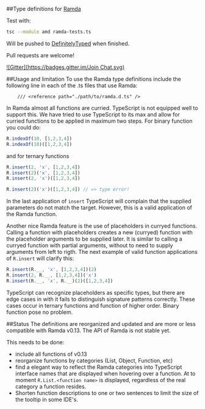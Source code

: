 ##Type definitions for [Ramda](https://github.com/ramda/ramda)

Test with:
```bash
tsc --module amd ramda-tests.ts
```

Will be pushed to [DefinitelyTyped](https://github.com/borisyankov/DefinitelyTyped) when finished.

Pull requests are welcome!

[![Gitter](https://badges.gitter.im/Join Chat.svg)](https://gitter.im/donnut/typescript-ramda?utm_source=badge&utm_medium=badge&utm_campaign=pr-badge&utm_content=badge)

##Usage and limitation
To use the Ramda type definitions include the following line in each of the .ts files
that use Ramda:
```
    /// <reference path="./path/to/ramda.d.ts" />
```

In Ramda almost all functions are curried. TypeScript is not equipped well to support
this. We have tried to use TypeScript to its max and allow for curried functions
to be applied in maximum two steps. For binary function you could do:

```javascript
R.indexOf(10, [1,2,3,4])
R.indexOf(10)([1,2,3,4])
```
and for ternary functions
```javascript
R.insert(2, 'x', [1,2,3,4])
R.insert(2)('x', [1,2,3,4])
R.insert(2, 'x')([1,2,3,4])

R.insert(2)('x')([1,2,3,4]) // => type error!
```

In the last application of `insert` TypeScript will complain that the supplied parameters do not match the target. However, this is a valid application of the Ramda function.

Another nice Ramda feature is the use of placeholders in curryed functions.
Calling a function with placeholders creates a new (curryed) function with the
placeholder arguments to be supplied later. It is similar to calling a curryed function with partial arguments, without to need to supply arguments from
left to rigth. The next example of valid function applications of `R.insert`
 will clarify this:

```javascript
R.insert(R.__, 'x', [1,2,3,4])(2)
R.insert(2, R.__, [1,2,3,4])('x')
R.insert(R.__, 'x', R.__)(2)([1,2,3,4])
```

TypeScript can recognize placeholders as specific types, but there are edge cases
in with it fails to distinguish signature patterns correctly. These cases occur in
ternary functions and function of higher order. Binary function pose no problem.

##Status
The definitions are reorganized and updated and are more or less compatible with Ramda v0.13. The API of Ramda is not stable yet.

This needs to be done:
- include all functions of v0.13
- reorganize functions by categories (List, Object, Function, etc)
- find a elegant way to reflect the Ramda categories into TypeScript interface names
  that are displayed when hovering over a function. At to moment `R.List.<function name>` is displayed, regardless of the real category a function resides.
- Shorten function descriptions to one or two sentences to limit the size of the
  tooltip in some IDE's.

